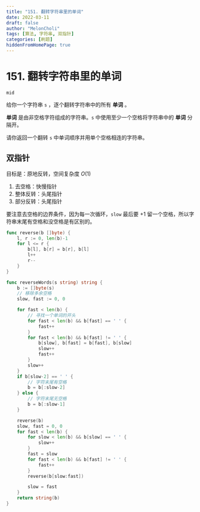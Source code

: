 ```yaml
---
title: "151. 翻转字符串里的单词"
date: 2022-03-11
draft: false
author: "MelonCholi"
tags: [算法, 字符串, 双指针]
categories: [刷题]
hiddenFromHomePage: true
---
```


# 151. 翻转字符串里的单词

`mid`

给你一个字符串 `s` ，逐个翻转字符串中的所有 **单词** 。

**单词** 是由非空格字符组成的字符串。`s` 中使用至少一个空格将字符串中的 **单词** 分隔开。

请你返回一个翻转 `s` 中单词顺序并用单个空格相连的字符串。

## 双指针

目标是：原地反转，空间复杂度 $O(1)$

1. 去空格：快慢指针
2. 整体反转：头尾指针
3. 部分反转：头尾指针

要注意去空格的边界条件，因为每一次循环，`slow` 最后要 +1 留一个空格，所以字符串末尾有空格和没空格是有区别的。

```go
func reverse(b []byte) {
	l, r := 0, len(b)-1
	for l <= r {
		b[l], b[r] = b[r], b[l]
		l++
		r--
	}
}

func reverseWords(s string) string {
	b := []byte(s)
	// 移除多余空格
	slow, fast := 0, 0

	for fast < len(b) {
		// 寻找一个单词的开头
		for fast < len(b) && b[fast] == ' ' {
			fast++
		}
		for fast < len(b) && b[fast] != ' ' {
			b[slow], b[fast] = b[fast], b[slow]
			slow++
			fast++
		}
		slow++
	}
	if b[slow-2] == ' ' {
		// 字符末尾有空格
		b = b[:slow-2]
	} else {
		// 字符末尾无空格
		b = b[:slow-1]
	}

	reverse(b)
	slow, fast = 0, 0
	for fast < len(b) {
		for slow < len(b) && b[slow] == ' ' {
			slow++
		}
		fast = slow
		for fast < len(b) && b[fast] != ' ' {
			fast++
		}
		reverse(b[slow:fast])

		slow = fast
	}
	return string(b)
}
```

